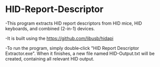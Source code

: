 # HID-Report-Descriptor
-This program extracts HID report descriptors from HID mice, HID keyboards, and combined (2-in-1) devices.

-It is built using the https://github.com/libusb/hidapi

-To run the program, simply double‑click "HID Report Descriptor Extractor.exe". When it finishes, a new file named HID-Output.txt will be created, containing all relevant HID output.
